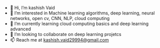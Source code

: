 - 👋 Hi, I’m kashish Vaid
- 👀 I’m interested in Machine learning algorithms, deep learning, neural networks, open cv, CNN, NLP, cloud computing
- 🌱 I’m currently learning cloud computing basics and deep learning advanced
- 💞️ I’m looking to collaborate on deep learning projetcs
- 📫 Reach me at kashish.vaid29994@gmail.com
